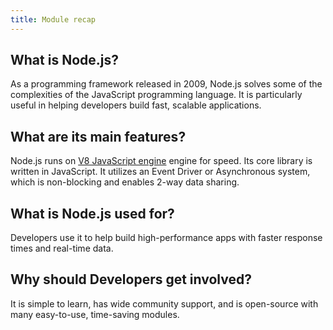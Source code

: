 ```yaml
---
title: Module recap
---
```


## What is Node.js?
As a programming framework released in 2009, Node.js solves some of the complexities of the JavaScript programming language. It is particularly useful in helping developers build fast, scalable applications.

## What are its main features?
Node.js runs on [V8 JavaScript engine](/docs/Intro/about/3_engine) engine for speed. Its core library is written in JavaScript. It utilizes an Event Driver or Asynchronous system, which is non-blocking and enables 2-way data sharing.

## What is Node.js used for?
Developers use it to help build high-performance apps with faster response times and real-time data.

## Why should Developers get involved?
It is simple to learn, has wide community support, and is open-source with many easy-to-use, time-saving modules.
